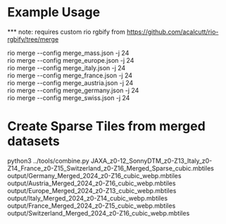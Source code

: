 # Example Usage
*** note: requires custom rio rgbify from https://github.com/acalcutt/rio-rgbify/tree/merge

rio merge --config merge_mass.json -j 24  
rio merge --config merge_europe.json -j 24  
rio merge --config merge_italy.json -j 24  
rio merge --config merge_france.json -j 24  
rio merge --config merge_austria.json -j 24  
rio merge --config merge_germany.json -j 24  
rio merge --config merge_swiss.json -j 24  

# Create Sparse Tiles from merged datasets  
python3 ../tools/combine.py JAXA_z0-12_SonnyDTM_z0-Z13_Italy_z0-Z14_France_z0-Z15_Switzerland_z0-Z16_Merged_Sparse_cubic.mbtiles output/Germany_Merged_2024_z0-Z16_cubic_webp.mbtiles output/Austria_Merged_2024_z0-Z16_cubic_webp.mbtiles output/Europe_Merged_2024_z0-Z13_cubic_webp.mbtiles output/Italy_Merged_2024_z0-Z14_cubic_webp.mbtiles output/France_Merged_2024_z0-Z15_cubic_webp.mbtiles output/Switzerland_Merged_2024_z0-Z16_cubic_webp.mbtiles
